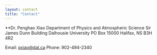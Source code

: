 ```yaml
---
layout: contact
title: "Contact"
---
```

**Dr. Penghao Xiao
Department of Physics and Atmospheric Science
Sir James Dunn Building
Dalhousie University
PO Box 15000
Halifax, NS B3H 4R2

Email: pxiao@dal.ca
Phone: 902-494-2340



